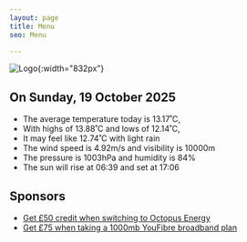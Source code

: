 ```yaml
---
layout: page
title: Menu
seo: Menu

---
```


![Logo](/images/logo.jpg){:width="832px"}

<!-- weather_marker starts -->
## On Sunday, 19 October 2025

- The average temperature today is 13.17˚C,
- With highs of 13.88˚C and lows of 12.14˚C,
- It may feel like 12.74˚C with light rain
- The wind speed is 4.92m/s and visibility is 10000m
- The pressure is 1003hPa and humidity is 84%
- The sun will rise at 06:39 and set at 17:06

<!-- weather_marker ends -->

## Sponsors

- [Get £50 credit when switching to Octopus Energy](https://bit.ly/3oD1nnS)
- [Get £75 when taking a 1000mb YouFibre broadband plan](https://aklam.io/91zWhU?)
